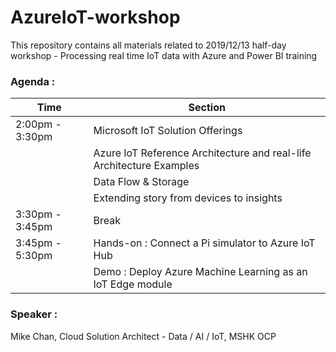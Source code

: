 # AzureIoT-workshop
This repository contains all materials related to 2019/12/13 half-day workshop - Processing real time IoT data with Azure and Power BI training

### Agenda :
| Time | Section |
| ------------- | ------------- |
| 2:00pm - 3:30pm  | Microsoft IoT Solution Offerings |
| | Azure IoT Reference Architecture and real-life Architecture Examples|
| | Data Flow & Storage | 
| | Extending story from devices to insights |
| 3:30pm - 3:45pm | Break |
| 3:45pm - 5:30pm | Hands-on : Connect a Pi simulator to Azure IoT Hub |
||Demo : Deploy Azure Machine Learning as an IoT Edge module |

### Speaker :
Mike Chan, Cloud Solution Architect - Data / AI / IoT, MSHK OCP
